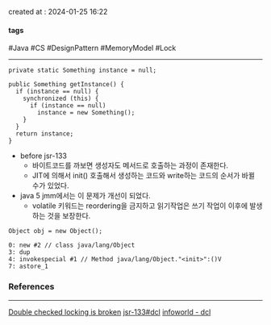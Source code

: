 created at : 2024-01-25 16:22

#### tags

#Java #CS #DesignPattern #MemoryModel #Lock

--- 

```
private static Something instance = null;

public Something getInstance() {
  if (instance == null) {
    synchronized (this) {
      if (instance == null)
        instance = new Something();
    }
  }
  return instance;
}
```
- before jsr-133
	- 바이트코드를 까보면 생성자도 메서드로 호출하는 과정이 존재한다.
	- JIT에 의해서 init() 호출해서 생성하는 코드와 write하는 코드의 순서가 바뀔 수가 있었다.
- java 5 jmm에서는 이 문제가 개선이 되었다.
	- volatile 키워드는 reordering을 금지하고 읽기작업은 쓰기 작업이 이후에 발생하는 것을 보장한다.
```
Object obj = new Object();

0: new #2 // class java/lang/Object 
3: dup 
4: invokespecial #1 // Method java/lang/Object."<init>":()V 
7: astore_1
```

### References
---
[Double checked locking is broken](https://www.cs.umd.edu/~pugh/java/memoryModel/DoubleCheckedLocking.html)
[jsr-133#dcl](https://www.cs.umd.edu/~pugh/java/memoryModel/jsr-133-faq.html#dcl)
[infoworld - dcl](https://www.infoworld.com/article/2074979/double-checked-locking--clever--but-broken.html)